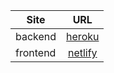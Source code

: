 | Site     |      URL      |
|----------|:-------------:|
| backend  |  [heroku](https://cj-people-api.herokuapp.com/)|
| frontend |  [netlify](https://my-peeps-cj.netlify.app/)   |
